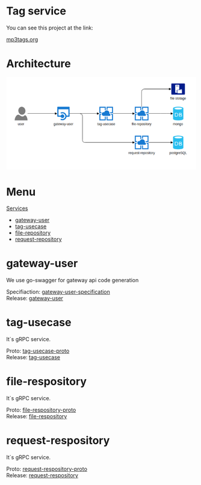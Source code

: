 # Tag service

You can see this project at the link:  
  
[mp3tags.org](http://www.mp3tags.org)  
  
# Architecture

![](arch.png)

# Menu 

[Services]()  

  * [gateway-user](#gateway-user)
  * [tag-usecase](#tag-usecase)
  * [file-repository](#file-respository)
  * [request-repository](#request-repository)
  
# gateway-user

We use go-swagger for gateway api code generation  
  
Specifiaction: [gateway-user-specification](https://github.com/mp3tags/gateway-user-specification)  
Release: [gateway-user](https://github.com/mp3tags/gateway-user)  

# tag-usecase

It`s gRPC service.  

Proto: [tag-usecase-proto](https://github.com/mp3tags/tag-usecase-proto)  
Release: [tag-usecase](https://github.com/mp3tags/tag-usecase)

# file-respository

It`s gRPC service.  

Proto: [file-respository-proto](https://github.com/mp3tags/file-respository-proto)  
Release: [file-respository](https://github.com/mp3tags/file-respository)  

# request-respository

It`s gRPC service.  

Proto: [request-respository-proto](https://github.com/mp3tags/request-respository-proto)  
Release: [request-respository](https://github.com/mp3tags/request-respository)    